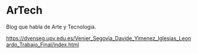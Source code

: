 # ArTech

Blog que habla de Arte y Tecnologia.

https://dvenseg.upv.edu.es/Venier_Segovia_Davide_Yimenez_Iglesias_Leonardo_Trabajo_Final/index.html
